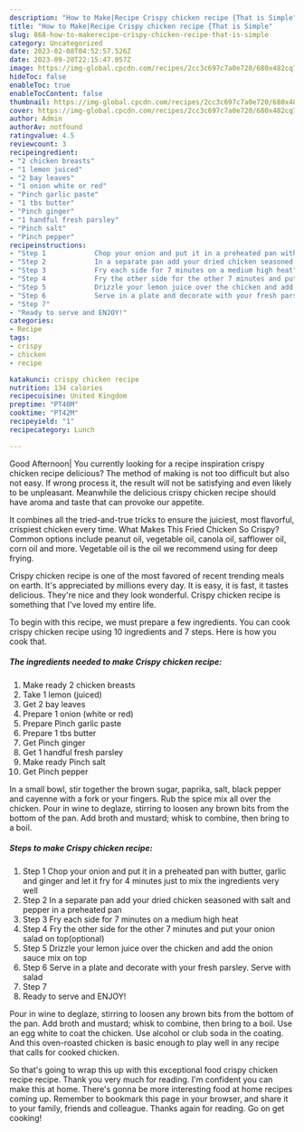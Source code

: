```yaml
---
description: "How to Make|Recipe Crispy chicken recipe {That is Simple"
title: "How to Make|Recipe Crispy chicken recipe {That is Simple"
slug: 868-how-to-makerecipe-crispy-chicken-recipe-that-is-simple
category: Uncategorized
date: 2023-02-08T04:52:57.526Z
date: 2023-09-20T22:15:47.057Z
image: https://img-global.cpcdn.com/recipes/2cc3c697c7a0e720/680x482cq70/crispy-chicken-recipe-recipe-main-photo.jpg
hideToc: false
enableToc: true
enableTocContent: false
thumbnail: https://img-global.cpcdn.com/recipes/2cc3c697c7a0e720/680x482cq70/crispy-chicken-recipe-recipe-main-photo.jpg
cover: https://img-global.cpcdn.com/recipes/2cc3c697c7a0e720/680x482cq70/crispy-chicken-recipe-recipe-main-photo.jpg
author: Admin
authorAv: notfound
ratingvalue: 4.5
reviewcount: 3
recipeingredient:
- "2 chicken breasts"
- "1 lemon juiced"
- "2 bay leaves"
- "1 onion white or red"
- "Pinch garlic paste"
- "1 tbs butter"
- "Pinch ginger"
- "1 handful fresh parsley"
- "Pinch salt"
- "Pinch pepper"
recipeinstructions:
- "Step 1            Chop your onion and put it in a preheated pan with butter, garlic and ginger and let it fry for 4 minutes just to mix the ingredients very well"
- "Step 2            In a separate pan add your dried chicken seasoned with salt and pepper in a preheated pan"
- "Step 3            Fry each side for 7 minutes on a medium high heat"
- "Step 4            Fry the other side for the other 7 minutes and put your onion salad on top(optional)"
- "Step 5            Drizzle your lemon juice over the chicken and add the onion sauce mix on top"
- "Step 6            Serve in a plate and decorate with your fresh parsley. Serve with salad"
- "Step 7"
- "Ready to serve and ENJOY!"
categories:
- Recipe
tags:
- crispy
- chicken
- recipe

katakunci: crispy chicken recipe 
nutrition: 134 calories
recipecuisine: United Kingdom
preptime: "PT40M"
cooktime: "PT42M"
recipeyield: "1"
recipecategory: Lunch

---
```



Good Afternoon| You currently looking for a recipe inspiration crispy chicken recipe delicious? The method of making is not too difficult but also not easy. If wrong process it, the result will not be satisfying and even likely to be unpleasant. Meanwhile the delicious crispy chicken recipe should have aroma and taste that can provoke our appetite.





It combines all the tried-and-true tricks to ensure the juiciest, most flavorful, crispiest chicken every time. What Makes This Fried Chicken So Crispy? Common options include peanut oil, vegetable oil, canola oil, safflower oil, corn oil and more. Vegetable oil is the oil we recommend using for deep frying.

Crispy chicken recipe is one of the most favored of recent trending meals on earth. It's appreciated by millions every day. It is easy, it is fast, it tastes delicious. They're nice and they look wonderful. Crispy chicken recipe is something that I've loved my entire life.


To begin with this recipe, we must prepare a few ingredients. You can cook crispy chicken recipe using 10 ingredients and 7 steps. Here is how you cook that.

<!--inarticleads1-->

##### The ingredients needed to make Crispy chicken recipe:

1. Make ready 2 chicken breasts
1. Take 1 lemon (juiced)
1. Get 2 bay leaves
1. Prepare 1 onion (white or red)
1. Prepare Pinch garlic paste
1. Prepare 1 tbs butter
1. Get Pinch ginger
1. Get 1 handful fresh parsley
1. Make ready Pinch salt
1. Get Pinch pepper


In a small bowl, stir together the brown sugar, paprika, salt, black pepper and cayenne with a fork or your fingers. Rub the spice mix all over the chicken. Pour in wine to deglaze, stirring to loosen any brown bits from the bottom of the pan. Add broth and mustard; whisk to combine, then bring to a boil. 

<!--inarticleads2-->

##### Steps to make Crispy chicken recipe:

1. Step 1            Chop your onion and put it in a preheated pan with butter, garlic and ginger and let it fry for 4 minutes just to mix the ingredients very well
1. Step 2            In a separate pan add your dried chicken seasoned with salt and pepper in a preheated pan
1. Step 3            Fry each side for 7 minutes on a medium high heat
1. Step 4            Fry the other side for the other 7 minutes and put your onion salad on top(optional)
1. Step 5            Drizzle your lemon juice over the chicken and add the onion sauce mix on top
1. Step 6            Serve in a plate and decorate with your fresh parsley. Serve with salad
1. Step 7
1. Ready to serve and ENJOY!

Pour in wine to deglaze, stirring to loosen any brown bits from the bottom of the pan. Add broth and mustard; whisk to combine, then bring to a boil. Use an egg white to coat the chicken. Use alcohol or club soda in the coating. And this oven-roasted chicken is basic enough to play well in any recipe that calls for cooked chicken. 

So that's going to wrap this up with this exceptional food crispy chicken recipe recipe. Thank you very much for reading. I'm confident you can make this at home. There's gonna be more interesting food at home recipes coming up. Remember to bookmark this page in your browser, and share it to your family, friends and colleague. Thanks again for reading. Go on get cooking!
